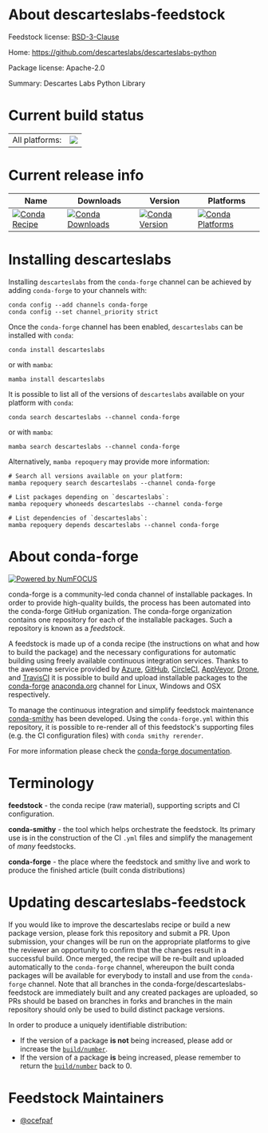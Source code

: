 About descarteslabs-feedstock
=============================

Feedstock license: [BSD-3-Clause](https://github.com/conda-forge/descarteslabs-feedstock/blob/main/LICENSE.txt)

Home: https://github.com/descarteslabs/descarteslabs-python

Package license: Apache-2.0

Summary: Descartes Labs Python Library

Current build status
====================


<table><tr><td>All platforms:</td>
    <td>
      <a href="https://dev.azure.com/conda-forge/feedstock-builds/_build/latest?definitionId=2852&branchName=main">
        <img src="https://dev.azure.com/conda-forge/feedstock-builds/_apis/build/status/descarteslabs-feedstock?branchName=main">
      </a>
    </td>
  </tr>
</table>

Current release info
====================

| Name | Downloads | Version | Platforms |
| --- | --- | --- | --- |
| [![Conda Recipe](https://img.shields.io/badge/recipe-descarteslabs-green.svg)](https://anaconda.org/conda-forge/descarteslabs) | [![Conda Downloads](https://img.shields.io/conda/dn/conda-forge/descarteslabs.svg)](https://anaconda.org/conda-forge/descarteslabs) | [![Conda Version](https://img.shields.io/conda/vn/conda-forge/descarteslabs.svg)](https://anaconda.org/conda-forge/descarteslabs) | [![Conda Platforms](https://img.shields.io/conda/pn/conda-forge/descarteslabs.svg)](https://anaconda.org/conda-forge/descarteslabs) |

Installing descarteslabs
========================

Installing `descarteslabs` from the `conda-forge` channel can be achieved by adding `conda-forge` to your channels with:

```
conda config --add channels conda-forge
conda config --set channel_priority strict
```

Once the `conda-forge` channel has been enabled, `descarteslabs` can be installed with `conda`:

```
conda install descarteslabs
```

or with `mamba`:

```
mamba install descarteslabs
```

It is possible to list all of the versions of `descarteslabs` available on your platform with `conda`:

```
conda search descarteslabs --channel conda-forge
```

or with `mamba`:

```
mamba search descarteslabs --channel conda-forge
```

Alternatively, `mamba repoquery` may provide more information:

```
# Search all versions available on your platform:
mamba repoquery search descarteslabs --channel conda-forge

# List packages depending on `descarteslabs`:
mamba repoquery whoneeds descarteslabs --channel conda-forge

# List dependencies of `descarteslabs`:
mamba repoquery depends descarteslabs --channel conda-forge
```


About conda-forge
=================

[![Powered by
NumFOCUS](https://img.shields.io/badge/powered%20by-NumFOCUS-orange.svg?style=flat&colorA=E1523D&colorB=007D8A)](https://numfocus.org)

conda-forge is a community-led conda channel of installable packages.
In order to provide high-quality builds, the process has been automated into the
conda-forge GitHub organization. The conda-forge organization contains one repository
for each of the installable packages. Such a repository is known as a *feedstock*.

A feedstock is made up of a conda recipe (the instructions on what and how to build
the package) and the necessary configurations for automatic building using freely
available continuous integration services. Thanks to the awesome service provided by
[Azure](https://azure.microsoft.com/en-us/services/devops/), [GitHub](https://github.com/),
[CircleCI](https://circleci.com/), [AppVeyor](https://www.appveyor.com/),
[Drone](https://cloud.drone.io/welcome), and [TravisCI](https://travis-ci.com/)
it is possible to build and upload installable packages to the
[conda-forge](https://anaconda.org/conda-forge) [anaconda.org](https://anaconda.org/)
channel for Linux, Windows and OSX respectively.

To manage the continuous integration and simplify feedstock maintenance
[conda-smithy](https://github.com/conda-forge/conda-smithy) has been developed.
Using the ``conda-forge.yml`` within this repository, it is possible to re-render all of
this feedstock's supporting files (e.g. the CI configuration files) with ``conda smithy rerender``.

For more information please check the [conda-forge documentation](https://conda-forge.org/docs/).

Terminology
===========

**feedstock** - the conda recipe (raw material), supporting scripts and CI configuration.

**conda-smithy** - the tool which helps orchestrate the feedstock.
                   Its primary use is in the construction of the CI ``.yml`` files
                   and simplify the management of *many* feedstocks.

**conda-forge** - the place where the feedstock and smithy live and work to
                  produce the finished article (built conda distributions)


Updating descarteslabs-feedstock
================================

If you would like to improve the descarteslabs recipe or build a new
package version, please fork this repository and submit a PR. Upon submission,
your changes will be run on the appropriate platforms to give the reviewer an
opportunity to confirm that the changes result in a successful build. Once
merged, the recipe will be re-built and uploaded automatically to the
`conda-forge` channel, whereupon the built conda packages will be available for
everybody to install and use from the `conda-forge` channel.
Note that all branches in the conda-forge/descarteslabs-feedstock are
immediately built and any created packages are uploaded, so PRs should be based
on branches in forks and branches in the main repository should only be used to
build distinct package versions.

In order to produce a uniquely identifiable distribution:
 * If the version of a package **is not** being increased, please add or increase
   the [``build/number``](https://docs.conda.io/projects/conda-build/en/latest/resources/define-metadata.html#build-number-and-string).
 * If the version of a package **is** being increased, please remember to return
   the [``build/number``](https://docs.conda.io/projects/conda-build/en/latest/resources/define-metadata.html#build-number-and-string)
   back to 0.

Feedstock Maintainers
=====================

* [@ocefpaf](https://github.com/ocefpaf/)

